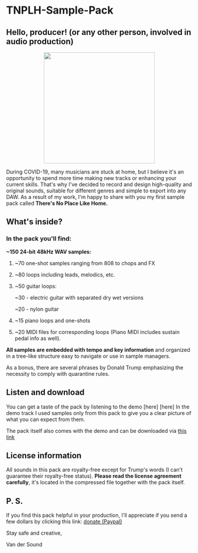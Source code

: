 # TNPLH-Sample-Pack
## Hello, producer! (or any other person, involved in audio production)
<p align="center">
 <img src="https://github.com/vandersound/TNPLH-Sample-Pack/blob/master/Cover/VDS%20TNPLH%20cover.png" width="300">
</p>

During COVID-19, many musicians are stuck at home, but I believe it's an opportunity to spend more time making new tracks or enhancing your current skills. That's why I've decided to record and design high-quality and original sounds, suitable for different genres and simple to export into any DAW. As a result of my work, I'm happy to share with you my first sample pack called **There's No Place Like Home.**

## What's inside?
### In the pack you'll find:
**~150 24-bit 48kHz WAV samples:**
1. ~70 one-shot samples ranging from 808 to chops and FX
2. ~80 loops including leads, melodics, etc.
3. ~50 guitar loops: 

	~30  - electric guitar with separated dry wet versions
  
	~20  - nylon guitar 
4. ~15 piano loops and one-shots
5. ~20 MIDI files for corresponding loops (Piano MIDI includes sustain pedal info as well).

**All samples are embedded with tempo and key information** and organized in a tree-like structure easy to navigate or use in sample managers.

As a bonus, there are several phrases by Donald Trump emphasizing the necessity to comply with quarantine rules.


## Listen and download

You can get a taste of the pack by listening to the demo [here]
[here] 
In the demo track I used samples only from this pack to give you a clear picture of what you can expect from them.

The pack itself also comes with the demo and can be downloaded via [this link]

[this link]: https://www.dropbox.com/s/o0nq0at3om529ij/Van%20der%20Sound%20-%20There%27s%20No%20Place%20Like%20Home.7z?dl=0

## License information
All sounds in this pack are royalty-free except for Trump's words (I can't guarantee their royalty-free status). **Please read the license agreement carefully**, it's located in the compressed file together with the pack itself.


## P. S.
If you find this pack helpful in your production, I'll appreciate if you send a few dollars by clicking this link: [donate (Paypal)]

[donate (Paypal)]: https://www.paypal.com/cgi-bin/webscr?cmd=_s-xclick&hosted_button_id=4H8F7P22EEM8G

Stay safe and creative,

Van der Sound




